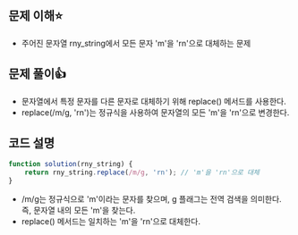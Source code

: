 ## 문제 이해⭐
+ 주어진 문자열 rny_string에서 모든 문자 'm'을 'rn'으로 대체하는 문제

## 문제 풀이👍
+ 문자열에서 특정 문자를 다른 문자로 대체하기 위해 replace() 메서드를 사용한다.
+ replace(/m/g, 'rn')는 정규식을 사용하여 문자열의 모든 'm'을 'rn'으로 변경한다.
## 코드 설명
```javascript
function solution(rny_string) {
    return rny_string.replace(/m/g, 'rn'); // 'm'을 'rn'으로 대체
}
```
+ /m/g는 정규식으로 'm'이라는 문자를 찾으며, g 플래그는 전역 검색을 의미한다. 즉, 문자열 내의 모든 'm'을 찾는다.
+ replace() 메서드는 일치하는 'm'을 'rn'으로 대체한다.
